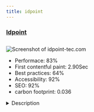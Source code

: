```yaml
---
title: idpoint
---
```


<div style="height: 3rem">
  <a href="http://www.idpoint-tec.com"><h3>Idpoint</h3></a>
</div>
<img loading="lazy" src="/images/thumbs/idpoint-tec.com.jpg" alt="Screenshot of idpoint-tec.com" />
<ul>
  <li>Performace: 83%</li>
  <li>
    First contentful paint:
    2.90Sec
  </li>
  <li>Best practices: 64%</li>
  <li>Accessibility: 92%</li>
  <li>SEO: 92%</li>
  <li>carbon footprint: 0.036</li>
</ul>
<details>
  <summary>Description</summary>
  <p>Idpoint is a leading provider of access control and integrated security management systems. Idpoint Devices are designed to provide secured access to Corporate, Buildings and Offices. We provide a wide range of Access control devices ranging from Biometric Attendance Devices, RFID Devices, Electro Magnetic Door Locks, Access Control Boards and a lot more to meet your Business Security related requirements. So Secure your Business with Us and Safeguard your Assets with Idpoint.Joomla Version - 3.6

Template - Joomla Default Protostar Template

Extensions - K2, JCE Editor, S5 Image and Content Fader v4

Customization  - Joomla Default Template Design, S5 Image and Content Fader v4 - CSS, Slider on Product Page,  Product Landing Page</p>
</details>

